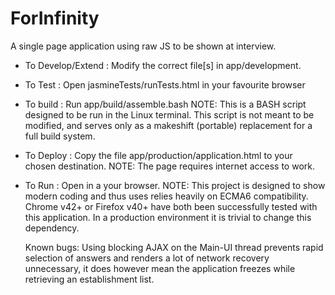 # ForInfinity
A single page application using raw JS to be shown at interview.

- To Develop/Extend : Modify the correct file[s] in app/development.

- To Test : Open jasmineTests/runTests.html in your favourite browser

- To build : Run app/build/assemble.bash
  NOTE: This is a BASH script designed to be run in the Linux terminal.
  This script is not meant to be modified, and serves only as a makeshift (portable) replacement for a full build system.
  
- To Deploy : Copy the file app/production/application.html to your chosen destination.
  NOTE: The page requires internet access to work.

- To Run : Open in a your browser. 
  NOTE: This project is designed to show modern coding and thus uses relies heavily on ECMA6 compatibility.
  Chrome v42+ or Firefox v40+ have both been successfully tested with this application.
  In a production environment it is trivial to change this dependency.
  
  Known bugs: Using blocking AJAX on the Main-UI thread prevents rapid selection of answers and renders a lot of network 
  recovery unnecessary, it does however mean the application freezes while retrieving an establishment list. 
